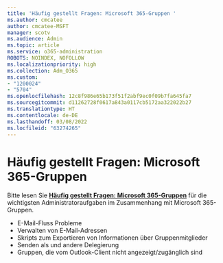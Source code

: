 ```yaml
---
title: 'Häufig gestellt Fragen: Microsoft 365-Gruppen '
ms.author: cmcatee
author: cmcatee-MSFT
manager: scotv
ms.audience: Admin
ms.topic: article
ms.service: o365-administration
ROBOTS: NOINDEX, NOFOLLOW
ms.localizationpriority: high
ms.collection: Adm_O365
ms.custom:
- "1200024"
- "5704"
ms.openlocfilehash: 12c8f986e65b173f51f2abf9ec0f09b7fa645fa7
ms.sourcegitcommit: d11262728f0617a843a0117cb5172aa322022b27
ms.translationtype: HT
ms.contentlocale: de-DE
ms.lasthandoff: 03/08/2022
ms.locfileid: "63274265"
---
```

# <a name="microsoft-365-groups-faq"></a>Häufig gestellt Fragen: Microsoft 365-Gruppen 

Bitte lesen Sie **[Häufig gestellt Fragen: Microsoft 365-Gruppen](https://aka.ms/M365GroupsFAQ)** für die wichtigsten Administratoraufgaben im Zusammenhang mit Microsoft 365-Gruppen.

- E-Mail-Fluss Probleme
- Verwalten von E-Mail-Adressen
- Skripts zum Exportieren von Informationen über Gruppenmitglieder
- Senden als und andere Delegierung
- Gruppen, die vom Outlook-Client nicht angezeigt/zugänglich sind
